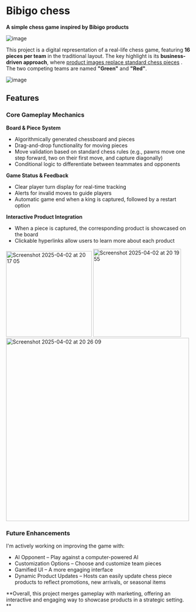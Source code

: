 # Bibigo chess
**A simple chess game inspired by Bibigo products**

![image](https://github.com/user-attachments/assets/2a7ba8d3-9a13-467d-a263-f9af604b275c)

This project is a digital representation of a real-life chess game, featuring **16 pieces per team** in the traditional layout. The key highlight is its **business-driven approach**, where <ins>product images replace standard chess pieces</ins> . The two competing teams are named **"Green"** and **"Red"**.

![image](https://github.com/user-attachments/assets/aa26a964-96f6-4f8f-a6b3-ce1a9689a591)

## Features
### Core Gameplay Mechanics
**Board & Piece System**

  - Algorithmically generated chessboard and pieces
  - Drag-and-drop functionality for moving pieces
  - Move validation based on standard chess rules (e.g., pawns move one step forward, two on their first move, and capture diagonally)
  - Conditional logic to differentiate between teammates and opponents

**Game Status & Feedback**
  - Clear player turn display for real-time tracking
  - Alerts for invalid moves to guide players
  - Automatic game end when a king is captured, followed by a restart option

**Interactive Product Integration**
  - When a piece is captured, the corresponding product is showcased on the board
  - Clickable hyperlinks allow users to learn more about each product


 <img width="234" alt="Screenshot 2025-04-02 at 20 17 05" src="https://github.com/user-attachments/assets/82933d47-394d-4836-aed3-f17cb5448a52" />
<img width="240" alt="Screenshot 2025-04-02 at 20 19 55" src="https://github.com/user-attachments/assets/a45e9763-3404-402d-bd9f-6cc5bddc897c" /> <img width="500" alt="Screenshot 2025-04-02 at 20 26 09" src="https://github.com/user-attachments/assets/6c3445b5-18ea-43fc-97cf-00922e479bb5" />


### Future Enhancements

I'm actively working on improving the game with:

- AI Opponent – Play against a computer-powered AI
- Customization Options – Choose and customize team pieces
- Gamified UI – A more engaging interface
- Dynamic Product Updates – Hosts can easily update chess piece products to reflect promotions, new arrivals, or seasonal items

**Overall, this project merges gameplay with marketing, offering an interactive and engaging way to showcase products in a strategic setting.
**
